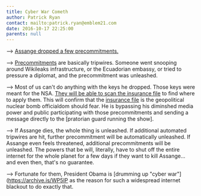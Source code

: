 ```yaml
---
title: Cyber War Cometh
author: Patrick Ryan
contact: mailto:patrick.ryan@emblem21.com
date: 2016-10-17 22:25:00
parents: null
---
```


--> [Assange dropped a few  precommitments.](http://archive.is/usn3y)

--> [Precommitments](http://archive.is/ZtD4M) are basically tripwires.  Someone went snooping around Wikileaks infrastructure, or the Ecuadorian embassy, or tried to pressure a diplomat, and the precommitment was unleashed.

--> Most of us can't do anything with the keys he dropped.  Those keys were meant for the NSA.  [They will be able to scan the insurance file](http://archive.is/0fjcY) to find where to apply them.  This will confirm that the [insurance file](http://archive.is/NPGe7) is the geopolitical nuclear bomb officialdom should fear.  He is bypassing his diminshed media power and public participating with those precommitments and sending a message directly to the [pratorian guard running the show].  

--> If Assange dies, the whole thing is unleashed.  If additional automated tripwires are hit, further precommitment will be automatically unleashed.  If Assange even feels threatened, additional precommitments will be unleashed.  The powers that be will, literally, have to shut off the entire internet for the whole planet for a few days if they want to kill Assange... and even then, that's no guarantee.

--> Fortunate for them, President Obama is [drumming up "cyber war"](https://archive.is/WP5IP as the reason for such a widespread internet blackout to do exactly that.